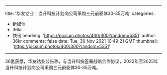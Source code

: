 
---
title: '华友钴业：当升科技计划向公司采购三元前驱体30-35万吨'
categories: 
 - 新媒体
 - 36kr
 - 快讯
headimg: 'https://picsum.photos/400/300?random=5351'
author: 36kr
comments: false
date: Tue, 30 Nov 2021 10:49:21 GMT
thumbnail: 'https://picsum.photos/400/300?random=5351'
---

<div>   
36氪获悉，华友钴业公告称，与当升科技签署战略合作协议，2022年至2025年当升科技计划向公司采购三元前驱体30-35万吨。  
</div>
            